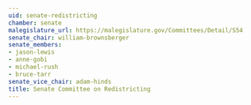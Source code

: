 ```yaml
---
uid: senate-redistricting
chamber: senate
malegislature_url: https://malegislature.gov/Committees/Detail/S54
senate_chair: william-brownsberger
senate_members:
- jason-lewis
- anne-gobi
- michael-rush
- bruce-tarr
senate_vice_chair: adam-hinds
title: Senate Committee on Redistricting
---
```

